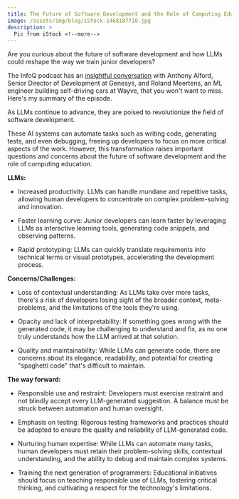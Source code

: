```yaml
---
title: The Future of Software Development and the Role of Computing Education with LLMs
image: /assets/img/blog/iStock-1468187710.jpg
description: >
  Pic from iStock <!--more-->
---
```


Are you curious about the future of software development and how LLMs could reshape the way we train junior developers?

The InfoQ podcast has an <a href="https://www.infoq.com/podcasts/llms-programming-tasks-training-developers/">insightful conversation</a> with Anthony Alford, Senior Director of Development at Genesys, and Roland Meertens, an ML engineer building self-driving cars at Wayve, that you won't want to miss. Here's my summary of the episode.

<!--more-->

As LLMs continue to advance, they are poised to revolutionize the field of software development. 

These AI systems can automate tasks such as writing code, generating tests, and even debugging, freeing up developers to focus on more critical aspects of the work. However, this transformation raises important questions and concerns about the future of software development and the role of computing education.

<b>LLMs:</b>

- Increased productivity: LLMs can handle mundane and repetitive tasks, allowing human developers to concentrate on complex problem-solving and innovation.

- Faster learning curve: Junior developers can learn faster by leveraging LLMs as interactive learning tools, generating code snippets, and observing patterns.

- Rapid prototyping: LLMs can quickly translate requirements into technical terms or visual prototypes, accelerating the development process.

<b>Concerns/Challenges:</b>

- Loss of contextual understanding: As LLMs take over more tasks, there's a risk of developers losing sight of the broader context, meta-problems, and the limitations of the tools they're using.

- Opacity and lack of interpretability: If something goes wrong with the generated code, it may be challenging to understand and fix, as no one truly understands how the LLM arrived at that solution.

- Quality and maintainability: While LLMs can generate code, there are concerns about its elegance, readability, and potential for creating "spaghetti code" that's difficult to maintain.

<b>The way forward:</b>

- Responsible use and restraint: Developers must exercise restraint and not blindly accept every LLM-generated suggestion. A balance must be struck between automation and human oversight.

- Emphasis on testing: Rigorous testing frameworks and practices should be adopted to ensure the quality and reliability of LLM-generated code.

- Nurturing human expertise: While LLMs can automate many tasks, human developers must retain their problem-solving skills, contextual understanding, and the ability to debug and maintain complex systems.

- Training the next generation of programmers: Educational initiatives should focus on teaching responsible use of LLMs, fostering critical thinking, and cultivating a respect for the technology's limitations.
